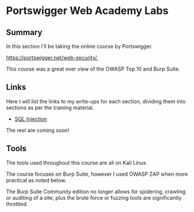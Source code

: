 # Portswigger Web Academy Labs

## Summary

In this section I'll be taking the online course by Portswigger.

https://portswigger.net/web-security/ 

This course was a great over view of the OWASP Top 10 and Burp Suite.

## Links

Here I will list the links to my write-ups for each section, dividing them into sections as per the training material.

- [SQL Injection](SQL%20Injection%20Labs.md)

The rest are coming soon!

## Tools

The tools used throughout this course are all on Kali Linux.

The course focuses on Burp Suite, however I used OWASP ZAP when more practical as noted below.

The Burp Suite Community edition no longer allows for spidering, crawling or auditing of a site, plus the brute force or fuzzing tools are significantly throttled.